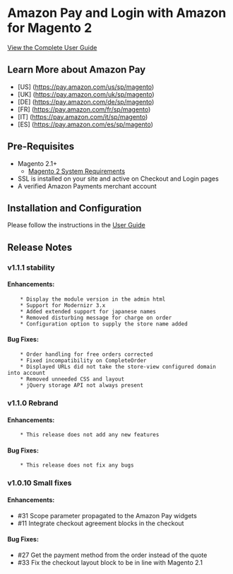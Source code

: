 # Amazon Pay and Login with Amazon for Magento 2

[View the Complete User Guide](https://amzn.github.io/amazon-payments-magento-2-plugin)

## Learn More about Amazon Pay
* [US] (https://pay.amazon.com/us/sp/magento)
* [UK] (https://pay.amazon.com/uk/sp/magento)
* [DE] (https://pay.amazon.com/de/sp/magento)
* [FR] (https://pay.amazon.com/fr/sp/magento)
* [IT] (https://pay.amazon.com/it/sp/magento)
* [ES] (https://pay.amazon.com/es/sp/magento)


## Pre-Requisites
* Magento 2.1+
    * [Magento 2 System Requirements](http://devdocs.magento.com/magento-system-requirements.html)
* SSL is installed on your site and active on Checkout and Login pages
* A verified Amazon Payments merchant account

## Installation and Configuration

Please follow the instructions in the [User Guide](https://amzn.github.io/amazon-payments-magento-2-plugin)

## Release Notes
### v1.1.1 stability
#### Enhancements:
        * Display the module version in the admin html
        * Support for Modernizr 3.x
        * Added extended support for japanese names
        * Removed disturbing message for charge on order
        * Configuration option to supply the store name added

#### Bug Fixes:
        * Order handling for free orders corrected
        * Fixed incompatibility on CompleteOrder
        * Displayed URLs did not take the store-view configured domain into account
        * Removed unneeded CSS and layout
        * jQuery storage API not always present

### v1.1.0 Rebrand
#### Enhancements:
        * This release does not add any new features

#### Bug Fixes:
        * This release does not fix any bugs

### v1.0.10 Small fixes
#### Enhancements:
   * #31 Scope parameter propagated to the Amazon Pay widgets
   * #11 Integrate checkout agreement blocks in the checkout

#### Bug Fixes:
   * #27 Get the payment method from the order instead of the quote
   * #33 Fix the checkout layout block to be in line with Magento 2.1
